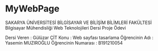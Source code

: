 # MyWebPage

SAKARYA ÜNİVERSİTESİ 
BİLGİSAYAR VE BİLİŞİM BİLİMLERİ FAKÜLTESİ
Bilgisayar Mühendisliği 
Web Teknolojileri Dersi
Proje Ödevi


Dersi Veren : Gülüzar ÇİT
Konu : Web sayfası tasarlama
Öğrencinin Adı : Yasemin MUZIROĞLU
Öğrencinin Numarası : B191210054
